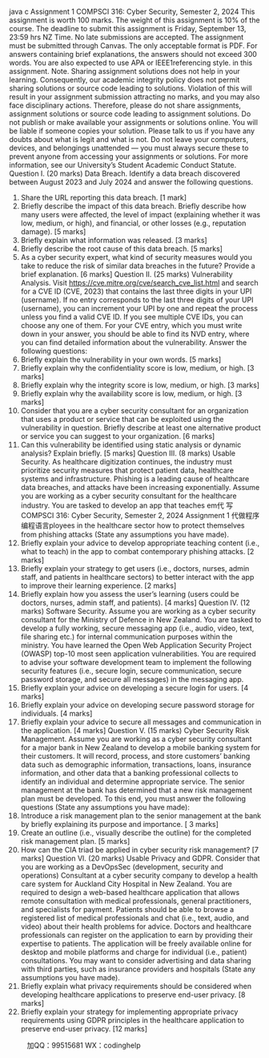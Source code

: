 java c
Assignment 1
COMPSCI 316: Cyber Security, Semester 2, 2024
This assignment is worth 100 marks. The weight of this assignment is 10% of the course. The deadline to submit this assignment is Friday, September 13, 23:59 hrs NZ Time. No late submissions are accepted. The assignment must be submitted through Canvas. The only acceptable format is PDF.
For answers containing brief explanations, the answers should not exceed 300 words. You are also expected to use APA or IEEE1referencing style. in this assignment.
Note. Sharing assignment solutions does not help in your learning. Consequently, our academic integrity policy does not permit sharing solutions or source code leading to solutions. Violation of this will result in your assignment submission attracting no marks, and you may also face disciplinary actions. Therefore, please do not share assignments, assignment solutions or source code leading to assignment solutions. Do not publish or make available your assignments or solutions online. You will be liable if someone copies your solution. Please talk to us if you have any doubts about what is legit and what is not.
Do not leave your computers, devices, and belongings unattended — you must always secure these to prevent anyone from accessing your assignments or solutions.
For more information, see our University’s Student Academic Conduct Statute.
Question I. (20 marks) Data Breach. Identify a data breach discovered between August 2023 and July 2024 and answer the following questions.
1. Share the URL reporting this data breach. [1 mark]
2. Briefly describe the impact of this data breach. Briefly describe how many users were affected, the level of impact (explaining whether it was low, medium, or high), and financial, or other losses (e.g., reputation damage). [5 marks]
3. Briefly explain what information was released. [3 marks]
4. Briefly describe the root cause of this data breach. [5 marks]
5. As a cyber security expert, what kind of security measures would you take to reduce the risk of similar data breaches in the future? Provide a brief explanation. [6 marks]
Question II. (25 marks) Vulnerability Analysis. Visit https://cve.mitre.org/cve/search_cve_list.html and search for a CVE ID (CVE, 2023) that contains the last three digits in your UPI (username). If no entry corresponds to the last three digits of your UPI (username), you can increment your UPI by one and repeat the process unless you find a valid CVE ID. If you see multiple CVE IDs, you can choose any one of them. For your CVE entry, which you must write down in your answer, you should be able to find its NVD entry, where you can find detailed information about the vulnerability. Answer the following questions:
1. Briefly explain the vulnerability in your own words. [5 marks]
2. Briefly explain why the confidentiality score is low, medium, or high. [3 marks]
3. Briefly explain why the integrity score is low, medium, or high. [3 marks]
4. Briefly explain why the availability score is low, medium, or high. [3 marks]
5. Consider that you are a cyber security consultant for an organization that uses a product or service that can be exploited using the vulnerability in question. Briefly describe at least one alternative product or service you can suggest to your organization. [6 marks]
6. Can this vulnerability be identified using static analysis or dynamic analysis? Explain briefly. [5 marks]
Question III. (8 marks) Usable Security. As healthcare digitization continues, the industry must prioritize security measures that protect patient data, healthcare systems and infrastructure. Phishing is a leading cause of healthcare data breaches, and attacks have been increasing exponentially. Assume you are working as a cyber security consultant for the healthcare industry. You are tasked to develop an app that teaches em代 写COMPSCI 316: Cyber Security, Semester 2, 2024 Assignment 1
代做程序编程语言ployees in the healthcare sector how to protect themselves from phishing attacks (State any assumptions you have made).
1. Briefly explain your advice to develop appropriate teaching content (i.e., what to teach) in the app to combat contemporary phishing attacks. [2 marks]
2. Briefly explain your strategy to get users (i.e., doctors, nurses, admin staff, and patients in healthcare sectors) to better interact with the app to improve their learning experience. [2 marks]
3. Briefly explain how you assess the user’s learning (users could be doctors, nurses, admin staff, and patients). [4 marks]
Question IV. (12 marks) Software Security. Assume you are working as a cyber security consultant for the Ministry of Defence in New Zealand. You are tasked to develop a fully working, secure messaging app (i.e., audio, video, text, file sharing etc.) for internal communication purposes within the ministry. You have learned the Open Web Application Security Project (OWASP) top-10 most seen application vulnerabilities. You are required to advise your software development team to implement the following security features (i.e., secure login, secure communication, secure password storage, and secure all messages) in the messaging app.
1. Briefly explain your advice on developing a secure login for users. [4 marks]
2. Briefly explain your advice on developing secure password storage for individuals. [4 marks]
3. Briefly explain your advice to secure all messages and communication in the application. [4 marks]
Question V. (15 marks) Cyber Security Risk Management. Assume you are working as a cyber security consultant for a major bank in New Zealand to develop a mobile banking system for their customers. It will record, process, and store customers’ banking data such as demographic information, transactions, loans, insurance information, and other data that a banking professional collects to identify an individual and determine appropriate service. The senior management at the bank has determined that a new risk management plan must be developed. To this end, you must answer the following questions (State any assumptions you have made):
1. Introduce a risk management plan to the senior management at the bank by briefly explaining its purpose and importance. [ 3 marks]
2. Create an outline (i.e., visually describe the outline) for the completed risk management plan. [5 marks]
3. How can the CIA triad be applied in cyber security risk management? [7 marks]
Question VI. (20 marks) Usable Privacy and GDPR. Consider that you are working as a DevOpsSec (development, security and operations) Consultant at a cyber security company to develop a health care system for Auckland City Hospital in New Zealand. You are required to design a web-based healthcare application that allows remote consultation with medical professionals, general practitioners, and specialists for payment. Patients should be able to browse a registered list of medical professionals and chat (i.e., text, audio, and video) about their health problems for advice.
Doctors and healthcare professionals can register on the application to earn by providing their expertise to patients. The application will be freely available online for desktop and mobile platforms and charge for individual (i.e., patient) consultations. You may want to consider advertising and data sharing with third parties, such as insurance providers and hospitals (State any assumptions you have made).
1. Briefly explain what privacy requirements should be considered when developing healthcare applications to preserve end-user privacy. [8 marks]
2. Briefly explain your strategy for implementing appropriate privacy requirements using GDPR principles in the healthcare application to preserve end-user privacy. [12 marks]







         
加QQ：99515681  WX：codinghelp
